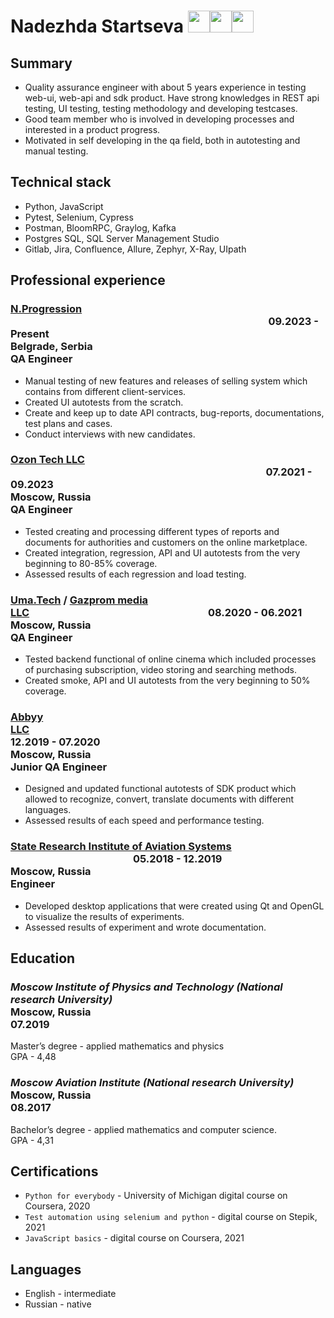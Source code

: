 # Nadezhda Startseva  [<img src="email3.png" width="35">](mailto:nadstartseva@gmail.com)[<img src="linkedin23.png" width="35">](https://www.linkedin.com/in/nadezhda-startseva-qa-engineer/)[<img src="github2.png" width="35">](https://github.com/nadyuhas)

## **Summary**

- Quality assurance engineer with about 5 years experience in testing web-ui, web-api and sdk product. Have strong knowledges in REST api testing, UI testing, testing methodology and developing testcases.
- Good team member who is involved in developing processes and interested in a product progress.
- Motivated in self developing in the qa field, both in autotesting and manual testing.

## **Technical stack**

- Python, JavaScript
- Pytest, Selenium, Cypress
- Postman, BloomRPC, Graylog, Kafka
- Postgres SQL, SQL Server Management Studio
- Gitlab, Jira, Confluence, Allure, Zephyr, X-Ray, UIpath

## **Professional experience**

### [N.Progression](https://nprogression.com/) &nbsp;&emsp;&emsp;&emsp;&emsp;&emsp;&emsp;&emsp;&emsp;&emsp;&emsp;&emsp;&emsp;&emsp;&emsp;&emsp;&emsp;&emsp;&emsp;&emsp;&emsp;&emsp;&emsp;&emsp;&emsp;&ensp;&nbsp; 09.2023 - Present<br>Belgrade, Serbia <br>QA Engineer

- Manual testing of new features and releases of selling system which contains from different client-services.
- Created UI autotests from the scratch.
- Create and keep up to date API contracts, bug-reports, documentations, test plans and cases.
- Conduct interviews with new candidates.

### [Ozon Tech LLC](https://corp.ozon.com/) &emsp;&emsp;&emsp;&emsp;&emsp;&emsp;&emsp;&emsp;&emsp;&emsp;&emsp;&emsp;&emsp;&emsp;&emsp;&emsp;&emsp;&emsp;&emsp;&emsp;&emsp;&emsp;&emsp;&emsp;&ensp;&nbsp; 07.2021 - 09.2023<br>Moscow, Russia<br>QA Engineer

- Tested creating and processing different types of reports and documents for authorities and customers on the online marketplace.
- Created integration, regression, API and UI autotests from the very beginning to 80-85% coverage.
- Assessed results of each regression and load testing.

### [Uma.Tech](https://uma.tech/) / [Gazprom media LLC](https://www.gazprom-media.com/en/)&ensp;&emsp;&emsp;&emsp;&emsp;&emsp;&emsp;&emsp;&emsp;&emsp;&emsp;&emsp;&emsp;&emsp;&emsp;&emsp;&emsp;&ensp;&nbsp; 08.2020 - 06.2021<br> Moscow, Russia<br>QA Engineer

- Tested backend functional of online cinema which included processes of purchasing subscription, video storing and searching methods.
- Created smoke, API and UI autotests from the very beginning to 50% coverage.

### [Abbyy LLC](https://www.abbyy.com/)&emsp;&emsp;&emsp;&emsp;&emsp;&emsp;&emsp;&emsp;&emsp;&emsp;&emsp;&emsp;&emsp;&emsp;&emsp;&emsp;&emsp;&emsp;&emsp;&emsp;&emsp;&emsp;&emsp;&emsp;&emsp;&emsp;&ensp;&nbsp; 12.2019 - 07.2020<br> Moscow, Russia<br>Junior QA Engineer

- Designed and updated functional autotests of SDK product which allowed to recognize, convert, translate documents with different languages.
- Assessed results of each speed and performance testing.

### [State Research Institute of Aviation Systems](https://www.gosniias.ru/index-e.htm) &emsp;&emsp;&emsp;&emsp;&emsp;&emsp;&emsp;&emsp;&emsp;&emsp;&emsp;&ensp;&nbsp; 05.2018 - 12.2019<br> Moscow, Russia<br>Engineer

- Developed desktop applications that were created using Qt and OpenGL to visualize the results of experiments.
- Assessed results of experiment and wrote documentation.

## **Education**

### ***Moscow Institute of Physics and Technology (National research University)***<br> Moscow, Russia <br>07.2019
Master’s degree - applied mathematics and physics <br>GPA - 4,48


### ***Moscow Aviation Institute (National research University)***<br> Moscow, Russia <br>08.2017
Bachelor’s degree - applied mathematics and computer science.<br>GPA - 4,31

## **Certifications**

- ```Python for everybody``` - University of Michigan digital course on Coursera, 2020
- ```Test automation using selenium and python``` - digital course on Stepik, 2021
- ```JavaScript basics``` - digital course on Coursera, 2021

## **Languages**

- English - intermediate
- Russian - native